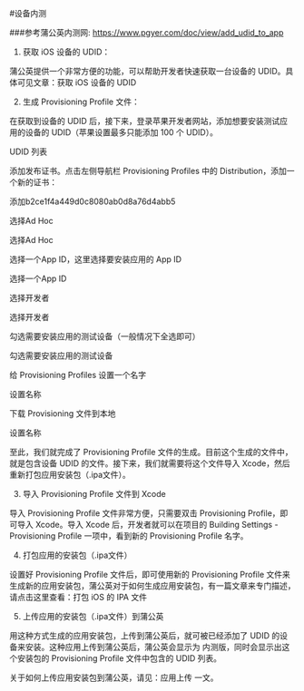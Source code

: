
#设备内测

###参考蒲公英内测网:
https://www.pgyer.com/doc/view/add_udid_to_app


1. 获取 iOS 设备的 UDID：

蒲公英提供一个非常方便的功能，可以帮助开发者快速获取一台设备的 UDID。具体可见文章：获取 iOS 设备的 UDID

2. 生成 Provisioning Profile 文件：

在获取到设备的 UDID 后，接下来，登录苹果开发者网站，添加想要安装测试应用的设备的 UDID（苹果设置最多只能添加 100 个 UDID）。

UDID 列表

添加发布证书。点击左侧导航栏 Provisioning Profiles 中的 Distribution，添加一个新的证书：

添加b2ce1f4a449d0c8080ab0d8a76d4abb5

选择Ad Hoc

选择Ad Hoc

选择一个App ID，这里选择要安装应用的 App ID

选择一个App ID

选择开发者

选择开发者

勾选需要安装应用的测试设备（一般情况下全选即可）

勾选需要安装应用的测试设备

给 Provisioning Profiles 设置一个名字

设置名称

下载 Provisioning 文件到本地

设置名称

至此，我们就完成了 Provisioning Profile 文件的生成。目前这个生成的文件中，就是包含设备 UDID 的文件。接下来，我们就需要将这个文件导入 Xcode，然后重新打包应用安装包（.ipa文件）。

3. 导入 Provisioning Profile 文件到 Xcode

导入 Provisioning Profile 文件非常方便，只需要双击 Provisioning Profile，即可导入 Xcode。导入 Xcode 后，开发者就可以在项目的 Building Settings - Provisioning Profile 一项中，看到新的 Provisioning Profile 名字。

4. 打包应用的安装包（.ipa文件）

设置好 Provisioning Profile 文件后，即可使用新的 Provisioning Profile 文件来生成新的应用安装包，蒲公英对于如何生成应用安装包，有一篇文章来专门描述，请点击这里查看：打包 iOS 的 IPA 文件

5. 上传应用的安装包（.ipa文件）到蒲公英

用这种方式生成的应用安装包，上传到蒲公英后，就可被已经添加了 UDID 的设备来安装。这种应用上传到蒲公英后，蒲公英会显示为 内测版，同时会显示出这个安装包的 Provisioning Profile 文件中包含的 UDID 列表。

关于如何上传应用安装包到蒲公英，请见：应用上传 一文。
